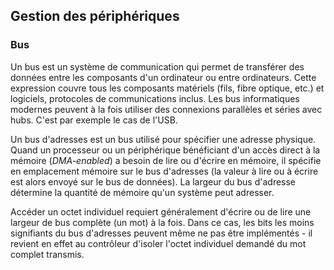 ## Gestion des périphériques

### Bus

Un bus est un système de communication qui permet de transférer des données entre les composants
d'un ordinateur ou entre ordinateurs. Cette expression couvre tous les composants matériels (fils,
fibre optique, etc.) et logiciels, protocoles de communications inclus. Les bus informatiques
modernes peuvent à la fois utiliser des connexions parallèles et séries avec hubs. C'est par exemple
le cas de l'USB.

Un bus d'adresses est un bus utilisé pour spécifier une adresse physique. Quand un processeur ou un
périphérique bénéficiant d'un accès direct à la mémoire (*DMA-enabled*) a besoin de lire ou d'écrire
en mémoire, il spécifie en emplacement mémoire sur le bus d'adresses (la valeur à lire ou à écrire
est alors envoyé sur le bus de données). La largeur du bus d'adresse détermine la quantité de
mémoire qu'un système peut adresser.

Accéder un octet individuel requiert généralement d'écrire ou de lire une largeur de bus complète
(un mot) à la fois. Dans ce cas, les bits les moins signifiants du bus d'adresses peuvent même ne
pas être implémentés - il revient en effet au contrôleur d'isoler l'octet individuel demandé du mot
complet transmis.

